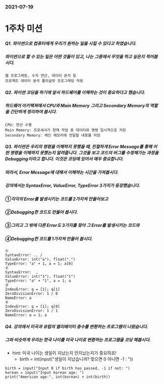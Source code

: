 ### 2021-07-19

# 1주차 미션

##### Q1. 파이썬으로 컴퓨터에게 우리가 원하는 일을 시킬 수 있다고 하였습니다.
##### 파이썬으로 할 수 있는 일은 어떤 것들이 있고, 나는 그중에서 무엇을 하고 싶은지 적어봅시다.

```
웹 프로그래밍, 수치 연산, 데이터 분석 등
프로젝트 데이터 분석 폴리글랏 프로그래밍 적용
```

##### Q2. 파이썬 코딩을 하기에 앞서 하드웨어를 이해하는 것이 중요하다고 했습니다.
##### 하드웨어 아키텍쳐에서 CPU와 Main Memory 그리고 Secondary Memory의 역할을 간단하게 정리하여 봅시다.

```
CPU: 연산 수행
Main Memory: 프로세서가 현재 작업 중 데이터와 명령 일시적으로 저장
Secondary Memory: 메인 메모리에 전달할 내용물 저장
```

##### Q3. 파이썬은 우리의 명령을 이해하지 못했을 때, 친절하게 Error Message를 통해 어떤 명령을 이해하지 못했는지 알려줍니다. 그것을 보고 코드의 버그를 수정해가는 과정을 Debugging이라고 합니다. 이것은 코딩에 있어서 매우 중요합니다.
##### 따라서, Error Message에 대해서 이해하는 시간을 가져봅시다.
##### 강의에서는 SyntaxError, ValueError, TypeError 3가지가 등장했습니다.
##### ①각각의 Error를 발생시키는 코드를 2가지씩 만들어보고
##### ②Debugging한 코드도 만들어 봅시다.
##### ③그리고 그 밖에 다른 Error도 3가지를 찾아 그 Error를 발생시키는 코드와
##### ④Debugging한 코드를 1가지씩 만들어 봅시다.

```
①
SyntaxError: ., /
ValueError: int("a"), float(".")
TypeError: "a" + 1, a = 1; a[0]
②
SyntaxError:  ,
ValueError: int("1"), float("1")
TypeError: "a" + "1", a = 1; a
③
IndexError: q = [1]; q[1]
ZeroDivisionError: 1 / 0
NameError: a
④
IndexError: q = [1]; q[0]
ZeroDivisionError: 1 / 1
NameError: a = 1; a
```

##### Q4. 강의에서 미국과 유럽의 엘리베이터 층수를 변환하는 프로그램이 나왔습니다.
##### 그와 비슷하게 우리는 한국 나이를 미국 나이로 변환하는 프로그램을 코딩 해봅시다.
- hint: 미국 나이는 생일이 지났는지 안지났는지가 중요하죠!
  - birth = int(input("생일이 지났습니까? 맞으면 0 아니면 -1 : "))

```
birth = input("Input 0 if birth has passed, -1 if not: ")
korean = input("Input korean age: ")
print("American age:", int(korean) + int(birth))
```

